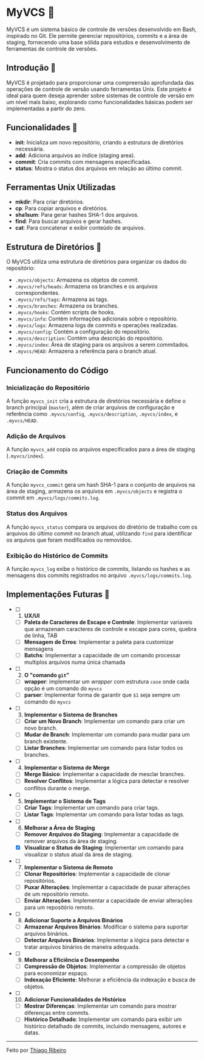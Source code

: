 # MyVCS 📂

MyVCS é um sistema básico de controle de versões desenvolvido em Bash, inspirado no Git. Ele permite gerenciar repositórios, commits e a área de staging, fornecendo uma base sólida para estudos e desenvolvimento de ferramentas de controle de versões.

## Introdução 📖

MyVCS é projetado para proporcionar uma compreensão aprofundada das operações de controle de versão usando ferramentas Unix. Este projeto é ideal para quem deseja aprender sobre sistemas de controle de versão em um nível mais baixo, explorando como funcionalidades básicas podem ser implementadas a partir do zero.

## Funcionalidades 🚀

- **init**: Inicializa um novo repositório, criando a estrutura de diretórios necessária.
- **add**: Adiciona arquivos ao índice (staging area).
- **commit**: Cria commits com mensagens especificadas.
- **status**: Mostra o status dos arquivos em relação ao último commit.

## Ferramentas Unix Utilizadas

- **mkdir**: Para criar diretórios.
- **cp**: Para copiar arquivos e diretórios.
- **sha1sum**: Para gerar hashes SHA-1 dos arquivos.
- **find**: Para buscar arquivos e gerar hashes.
- **cat**: Para concatenar e exibir conteúdo de arquivos.

## Estrutura de Diretórios 📂

O MyVCS utiliza uma estrutura de diretórios para organizar os dados do repositório:

- `.myvcs/objects`: Armazena os objetos de commit.
- `.myvcs/refs/heads`: Armazena os branches e os arquivos correspondentes.
- `.myvcs/refs/tags`: Armazena as tags.
- `.myvcs/branches`: Armazena os branches.
- `.myvcs/hooks`: Contém scripts de hooks.
- `.myvcs/info`: Contém informações adicionais sobre o repositório.
- `.myvcs/logs`: Armazena logs de commits e operações realizadas.
- `.myvcs/config`: Contém a configuração do repositório.
- `.myvcs/description`: Contém uma descrição do repositório.
- `.myvcs/index`: Área de staging para os arquivos a serem commitados.
- `.myvcs/HEAD`: Armazena a referência para o branch atual.

## Funcionamento do Código

### Inicialização do Repositório

A função `myvcs_init` cria a estrutura de diretórios necessária e define o branch principal (`master`), além de criar arquivos de configuração e referência como `.myvcs/config`, `.myvcs/description`, `.myvcs/index`, e `.myvcs/HEAD`.

### Adição de Arquivos

A função `myvcs_add` copia os arquivos especificados para a área de staging (`.myvcs/index`).

### Criação de Commits

A função `myvcs_commit` gera um hash SHA-1 para o conjunto de arquivos na área de staging, armazena os arquivos em `.myvcs/objects` e registra o commit em `.myvcs/logs/commits.log`.

### Status dos Arquivos

A função `myvcs_status` compara os arquivos do diretório de trabalho com os arquivos do último commit no branch atual, utilizando `find` para identificar os arquivos que foram modificados ou removidos.

### Exibição do Histórico de Commits

A função `myvcs_log` exibe o histórico de commits, listando os hashes e as mensagens dos commits registrados no arquivo `.myvcs/logs/commits.log`.

## Implementações Futuras 🌟

- [ ] 1. **UX/UI**
   - [ ] **Paleta de Caracteres de Escape e Controle**: Implementar variaveis que armazenam caracteres de controle e escape para cores, quebra de linha, TAB 
   - [ ] **Mensagem de Erros**: Implementar a paleta para customizar mensagens
   - [ ] **Batchs**: Implementar a capacidade de um comando processar multiplos arquivos numa única chamada

- [ ] 2. **O "comando `git`"**
   - [ ] **wrapper**: implementar um *wrapper* com estrutura `case` onde cada opção é um comando do `myvcs`
   - [ ] **parser**: Implementar forma de garantir que `$1` seja sempre um comando do `myvcs`

- [ ] 3. **Implementar o Sistema de Branches**
   - [ ] **Criar um Novo Branch**: Implementar um comando para criar um novo branch.
   - [ ] **Mudar de Branch**: Implementar um comando para mudar para um branch existente.
   - [ ] **Listar Branches**: Implementar um comando para listar todos os branches.

- [ ] 4. **Implementar o Sistema de Merge**
   - [ ] **Merge Básico**: Implementar a capacidade de mesclar branches.
   - [ ] **Resolver Conflitos**: Implementar a lógica para detectar e resolver conflitos durante o merge.

- [ ] 5. **Implementar o Sistema de Tags**
   - [ ] **Criar Tags**: Implementar um comando para criar tags.
   - [ ] **Listar Tags**: Implementar um comando para listar todas as tags.

- [ ] 6. **Melhorar a Área de Staging**
   - [ ] **Remover Arquivos do Staging**: Implementar a capacidade de remover arquivos da área de staging.
   - [x] **Visualizar o Status do Staging**: Implementar um comando para visualizar o status atual da área de staging.

- [ ] 7. **Implementar o Sistema de Remoto**
   - [ ] **Clonar Repositórios**: Implementar a capacidade de clonar repositórios.
   - [ ] **Puxar Alterações**: Implementar a capacidade de puxar alterações de um repositório remoto.
   - [ ] **Enviar Alterações**: Implementar a capacidade de enviar alterações para um repositório remoto.

- [ ] 8. **Adicionar Suporte a Arquivos Binários**
   - [ ] **Armazenar Arquivos Binários**: Modificar o sistema para suportar arquivos binários.
   - [ ] **Detectar Arquivos Binários**: Implementar a lógica para detectar e tratar arquivos binários de maneira adequada.

- [ ] 9. **Melhorar a Eficiência e Desempenho**
   - [ ] **Compressão de Objetos**: Implementar a compressão de objetos para economizar espaço.
   - [ ] **Indexação Eficiente**: Melhorar a eficiência da indexação e busca de objetos.

- [ ] 10. **Adicionar Funcionalidades de Histórico**
   - [ ] **Mostrar Diferenças**: Implementar um comando para mostrar diferenças entre commits.
   - [ ] **Histórico Detalhado**: Implementar um comando para exibir um histórico detalhado de commits, incluindo mensagens, autores e datas.

---

Feito por [Thiago Ribeiro](https://github.com/rib-thiago)

